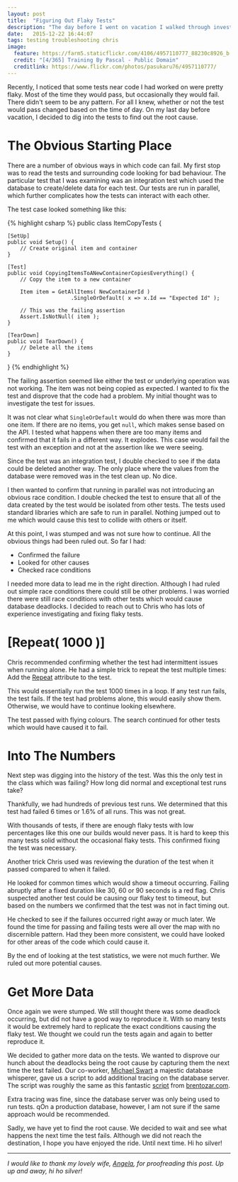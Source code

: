 ```yaml
---
layout: post
title:  "Figuring Out Flaky Tests"
description: "The day before I went on vacation I walked through investigating issues I was having with a flaky test. We looked at isolating the test, looking at the timing and getting better information."
date:   2015-12-22 16:44:07
tags: testing troubleshooting chris
image:
  feature: https://farm5.staticflickr.com/4106/4957110777_88230c8926_b.jpg
  credit: "[4/365] Training By Pascal - Public Domain"
  creditlink: https://www.flickr.com/photos/pasukaru76/4957110777/
---
```


Recently, I noticed that some tests near code I had worked on were pretty
flaky. Most of the time they would pass, but occasionally they would fail. There
didn't seem to be any pattern. For all I knew, whether or not the test would pass
changed based on the time of day. On my last day before vacation, I decided to dig
into the tests to find out the root cause.

The Obvious Starting Place
===============================================================================

There are a number of obvious ways in which code can fail. My first stop was to read
the tests and surrounding code looking for bad behaviour. The particular test that I was examining was an
integration test which used the database to create/delete data for each test. Our
tests are run in parallel, which further complicates how the tests can interact with
each other.

The test case looked something like this:

{% highlight csharp %}
public class ItemCopyTests {

    [SetUp]
    public void Setup() {
        // Create original item and container
    }

    [Test]
    public void CopyingItemsToANewContainerCopiesEverything() {
        // Copy the item to a new container

        Item item = GetAllItems( NewContainerId )
                        .SingleOrDefault( x => x.Id == "Expected Id" );

        // This was the failing assertion
        Assert.IsNotNull( item );
    }

    [TearDown]
    public void TearDown() {
        // Delete all the items
    }

}
{% endhighlight %}

The failing assertion seemed like either the test or underlying operation was not
working. The item was not being copied as expected. I wanted to fix the test and
disprove that the code had a problem. My initial thought was to investigate the test
for issues.

It was not clear what ``SingleOrDefault`` would do when there was more than one item.
If there are no items, you get ``null``, which makes sense based on the API. I tested
what happens when there are too many items and confirmed that it fails in a different
way. It explodes. This case would fail the test with an exception and not at the
assertion like we were seeing.

Since the test was an integration test, I double checked to see if the data could be
deleted another way. The only place where the values from the database were removed
was in the test clean up. No dice.

I then wanted to confirm that running in parallel was not introducing an obvious race
condition. I double checked the test to ensure that all of the data created by the test would
be isolated from other tests. The tests used standard libraries which are safe to
run in parallel. Nothing jumped out to me which would cause this test to
collide with others or itself.

At this point, I was stumped and was not sure how to continue. All the obvious
things had been ruled out. So far I had:

* Confirmed the failure
* Looked for other causes
* Checked race conditions

I needed more data to lead me in the right direction. Although I had ruled out
simple race conditions there could still be other problems. I was worried there
were still race conditions with other tests which would cause database
deadlocks. I decided to reach out to Chris who has lots of experience
investigating and fixing flaky tests.

[Repeat( 1000 )]
===============================================================================

Chris recommended confirming whether the test had intermittent issues when running
alone. He had a simple trick to repeat the test multiple times: Add the
[Repeat][repeat] attribute to the test.

This would essentially run the test 1000 times in a loop. If any test run fails,
the test fails. If the test had problems alone, this would easily show them.
Otherwise, we would have to continue looking elsewhere.

The test passed with flying colours. The search continued for other tests which
would have caused it to fail.

Into The Numbers
===============================================================================

Next step was digging into the history of the test. Was this the only test in
the class which was failing? How long did normal and exceptional test runs take?

Thankfully, we had hundreds of previous test runs. We determined that this test had
failed 6 times or 1.6% of all runs. This was not great.

With thousands of tests, if there are enough flaky tests with low percentages
like this one our builds
would never pass. It is hard to keep this many tests solid without the
occasional flaky tests. This confirmed fixing the test was necessary.

Another trick Chris used was reviewing the duration of the test when it
passed compared to when it failed.

He looked for common times which would show a timeout occurring. Failing
abruptly after a fixed duration like 30, 60 or 90 seconds is a red flag.
Chris suspected another test could be causing our flaky test to timeout,
but based on the numbers we confirmed that the test was not in fact timing out.

He checked to see if the failures occurred right away or much later. We found
the time for passing and failing tests were all over the map with no
discernible pattern. Had they been more consistent, we could have looked for
other areas of the code which could cause it.

By the end of looking at the test statistics, we were not much further. We ruled
out more potential causes.

Get More Data
===============================================================================

Once again we were stumped. We still thought there was some deadlock occurring,
but did not have a good way to reproduce it. With so many tests it would be
extremely hard to replicate the exact conditions causing the flaky test. We
thought we could run the tests again and again to better reproduce it.

We decided to gather more data on the tests. We wanted to disprove our hunch
about the deadlocks being the root cause by capturing them the next time the test failed.
Our co-worker, [Michael Swart][swart] a majestic database whisperer, gave us a
script to add additional tracing on the database server. The script was roughly the
same as this fantastic [script][blocked] from [brentozar.com][blocked].

Extra tracing was fine, since the database server was only being used to run tests.
 qOn a production database, however, I am not sure if the same approach would be recommended.

Sadly, we have yet to find the root cause. We decided to wait and see what
happens the next time the test fails. Although we did not reach the destination,
I hope you have enjoyed the ride. Until next time. Hi ho silver!

<hr />

*I would like to thank my lovely wife, [Angela][ange], for proofreading this post.
Up up and away, hi ho silver!*

[repeat]: http://www.nunit.org/index.php?p=repeat&r=2.6
[swart]: http://michaeljswart.com
[blocked]: http://www.brentozar.com/archive/2014/03/extended-events-doesnt-hard/
[ange]: http://macangela.tumblr.com
